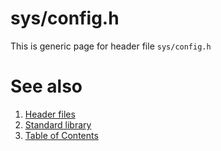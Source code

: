 # sys/config.h
This is generic page for header file `sys/config.h`
# See also
1. [Header files](../README.md)
2. [Standard library](../../README.md)
3. [Table of Contents](../../../README.md)
